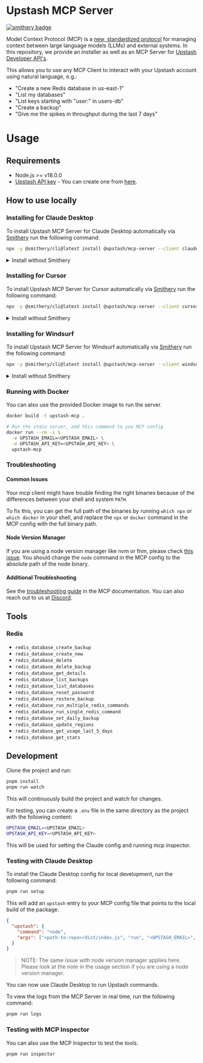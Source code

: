 # Upstash MCP Server

[![smithery badge](https://smithery.ai/badge/@upstash/mcp-server)](https://smithery.ai/server/@upstash/mcp-server)

Model Context Protocol (MCP) is a [new, standardized protocol](https://modelcontextprotocol.io/introduction) for managing context between large language models (LLMs) and external systems. In this repository, we provide an installer as well as an MCP Server for [Upstash Developer API's](https://upstash.com/docs/devops/developer-api).

This allows you to use any MCP Client to interact with your Upstash account using natural language, e.g.:

- "Create a new Redis database in us-east-1"
- "List my databases"
- "List keys starting with "user:" in users-db"
- "Create a backup"
- "Give me the spikes in throughput during the last 7 days"

# Usage

## Requirements

- Node.js >= v18.0.0
- [Upstash API key](https://upstash.com/docs/devops/developer-api) - You can create one from [here](https://console.upstash.com/account/api).

## How to use locally

### Installing for Claude Desktop

To install Upstash MCP Server for Claude Desktop automatically via [Smithery](https://smithery.ai/server/@upstash/mcp-server) run the following command:

```bash
npx -y @smithery/cli@latest install @upstash/mcp-server --client claude
```

<details>
  <summary>Install without Smithery</summary>
  
  ```bash
  npx @upstash/mcp-server init <UPSTASH_EMAIL> <UPSTASH_API_KEY>
  ```

This will edit your MCP config file and add an entry for Upstash.

</details>

### Installing for Cursor

To install Upstash MCP Server for Cursor automatically via [Smithery](https://smithery.ai/server/@upstash/mcp-server) run the following command:

```bash
npx -y @smithery/cli@latest install @upstash/mcp-server --client cursor
```

<details>
  <summary>Install without Smithery</summary>
  
  Add the following command to the MCP config in Cursor. For more info, check the [Cursor MCP docs](https://docs.cursor.com/context/model-context-protocol#configuring-mcp-servers).

```bash
npx -y @upstash/mcp-server run <UPSTASH_EMAIL> <UPSTASH_API_KEY>
```

</details>

### Installing for Windsurf

To install Upstash MCP Server for Windsurf automatically via [Smithery](https://smithery.ai/server/@upstash/mcp-server) run the following command:

```bash
npx -y @smithery/cli@latest install @upstash/mcp-server --client windsurf
```

<details>
  <summary>Install without Smithery</summary>
  
  Add the following command to the MCP config in Windsurf. For more info, check out the [Windsurf MCP docs](https://docs.windsurf.com/windsurf/mcp#mcp-config-json).

```bash
npx -y @upstash/mcp-server run <UPSTASH_EMAIL> <UPSTASH_API_KEY>
```

</details>

### Running with Docker

You can also use the provided Docker image to run the server.

```bash
docker build -t upstash-mcp .

# Run the stdio server, add this command to you MCP config
docker run --rm -i \
  -e UPSTASH_EMAIL=<UPSTASH_EMAIL> \
  -e UPSTASH_API_KEY=<UPSTASH_API_KEY> \
  upstash-mcp
```

### Troubleshooting

#### Common Issues

Your mcp client might have trouble finding the right binaries because of the differences between your shell and system `PATH`.

To fix this, you can get the full path of the binaries by running `which npx` or `which docker` in your shell, and replace the `npx` or `docker` command in the MCP config with the full binary path.

#### Node Version Manager

If you are using a node version manager like nvm or fnm, please check [this issue](https://github.com/modelcontextprotocol/servers/issues/64#issuecomment-2530337743). You should change the `node` command in the MCP config to the absolute path of the node binary.

#### Additional Troubleshooting

See the [troubleshooting guide](https://modelcontextprotocol.io/quickstart#troubleshooting) in the MCP documentation. You can also reach out to us at [Discord](https://discord.com/invite/w9SenAtbme).

## Tools

### Redis

- `redis_database_create_backup`
- `redis_database_create_new`
- `redis_database_delete`
- `redis_database_delete_backup`
- `redis_database_get_details`
- `redis_database_list_backups`
- `redis_database_list_databases`
- `redis_database_reset_password`
- `redis_database_restore_backup`
- `redis_database_run_multiple_redis_commands`
- `redis_database_run_single_redis_command`
- `redis_database_set_daily_backup`
- `redis_database_update_regions`
- `redis_database_get_usage_last_5_days`
- `redis_database_get_stats`

## Development

Clone the project and run:

```bash
pnpm install
pnpm run watch
```

This will continuously build the project and watch for changes.

For testing, you can create a `.env` file in the same directory as the project with the following content:

```bash
UPSTASH_EMAIL=<UPSTASH_EMAIL>
UPSTASH_API_KEY=<UPSTASH_API_KEY>
```

This will be used for setting the Claude config and running mcp inspector.

### Testing with Claude Desktop

To install the Claude Desktop config for local development, run the following command:

```bash
pnpm run setup
```

This will add an `upstash` entry to your MCP config file that points to the local build of the package.

```json
{
  "upstash": {
    "command": "node",
    "args": ["<path-to-repo>/dist/index.js", "run", "<UPSTASH_EMAIL>", "<UPSTASH_API_KEY>"]
  }
}
```

> NOTE: The same issue with node version manager applies here. Please look at the note in the usage section if you are using a node version manager.

You can now use Claude Desktop to run Upstash commands.

To view the logs from the MCP Server in real time, run the following command:

```bash
pnpm run logs
```

### Testing with MCP Inspector

You can also use the MCP Inspector to test the tools.

```bash
pnpm run inspector
```
